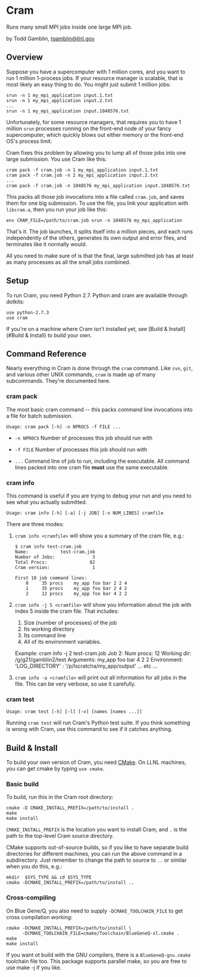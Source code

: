 Cram
=========================

Runs many small MPI jobs inside one large MPI job.

by Todd Gamblin, [tgamblin@llnl.gov](mailto:tgamblin@llnl.gov)


Overview
-------------------------

Suppose you have a supercomputer with 1 million cores, and you want to
run 1 million 1-process jobs.  If your resource manager is scalable,
that is most likely an easy thing to do.  You might just submit 1
million jobs:

    srun -n 1 my_mpi_application input.1.txt
    srun -n 1 my_mpi_application input.2.txt
    ...
    srun -n 1 my_mpi_application input.1048576.txt

Unfortunately, for some resource managers, that requires you to have 1
million `srun` processes running on the front-end node of your fancy
supercomputer, which quickly blows out either memory or the front-end
OS's process limit.

Cram fixes this problem by allowing you to lump all of those jobs into
one large submission.  You use Cram like this:

    cram pack -f cram.job -n 1 my_mpi_application input.1.txt
    cram pack -f cram.job -n 2 my_mpi_application input.2.txt
    ...
    cram pack -f cram.job -n 1048576 my_mpi_application input.1048576.txt

This packs all those job invocations into a file called `cram.job`,
and saves them for one big submission.  To use the file, you link your
application with `libcram.a`, then you run your job like this:

    env CRAM_FILE=/path/to/cram.job srun -n 1048576 my_mpi_application

That's it. The job launches, it splits itself into a million pieces,
and each runs independently of the others, generates its own output
and error files, and terminates like it normally would.

All you need to make sure of is that the final, large submitted job
has at least as many processes as all the small jobs combined.

Setup
-------------------------

To run Cram, you need Python 2.7.  Python and cram are available
through dotkits:

    use python-2.7.3
    use cram

If you're on a machine where Cram isn't installed yet, see [Build &
Install](#Build & Install) to build your own.

Command Reference
-------------------------

Nearly everything in Cram is done through the `cram` command.  Like
`svn`, `git`, and various other UNIX commands, `cram` is made up of
many subcommands.  They're documented here.

### cram pack

The most basic cram command -- this packs command line invocations
into a file for batch submission.

    Usage: cram pack [-h] -n NPROCS -f FILE ...

* `-n NPROCS`
  Number of processes this job should run with

* `-f FILE`
  Number of processes this job should run with

* `...`
  Command line of job to run, including the executable.  All command lines
  packed into one cram file **must** use the same executable.

### cram info

This command is useful if you are trying to debug your run and you
need to see what you actually submitted.

    Usage: cram info [-h] [-a] [-j JOB] [-n NUM_LINES] cramfile

There are three modes:

1. `cram info <cramfile>` will show you a summary of the cram file, e.g.:

       $ cram info test-cram.job
       Name:            test-cram.job
       Number of Jobs:              3
       Total Procs:                82
       Cram version:                1

       First 10 job command lines:
           0     35 procs    my_app foo bar 2 2 4
           1     35 procs    my_app foo bar 2 4 2
           2     12 procs    my_app foo bar 4 2 2

2. `cram info -j 5 <cramfile>` will show you information about the job
   with index 5 inside the cram file.  That includes:

    1. Size (number of processes) of the job
    2. Its working directory
    3. Its command line
    4. All of its environment variables.

   Example:
       cram info -j 2 test-cram.job
       Job 2:
         Num procs: 12
         Working dir: /g/g21/gamblin2/test
         Arguments:
             my_app foo bar 4 2 2
         Environment:
             'LOG_DIRECTORY' : '/p/lscratcha/my_app/output'
             ... etc ...

3. `cram info -a <cramfile>` will print out all information for all
   jobs in the file.  This can be very verbose, so use it carefully.

### cram test

    Usage: cram test [-h] [-l] [-v] [names [names ...]]

Running `cram test` will run Cram's Python test suite.  If you think
something is wrong wtih Cram, use this command to see if it catches
anything.


Build & Install
-------------------------

To build your own version of Cram, you need [CMake](http://cmake.org).
On LLNL machines, you can get cmake by typing `use cmake`.

### Basic build

To build, run this in the Cram root directory:

    cmake -D CMAKE_INSTALL_PREFIX=/path/to/install .
    make
    make install

`CMAKE_INSTALL_PREFIX` is the location you want to install Cram, and
`.` is the path to the top-level Cram source directory.

CMake supports out-of-source builds, so if you like to have separate
build directories for different machines, you can run the above
command in a subdirectory.  Just remember to change the path to source
to `..` or similar when you do this, e.g.:

    mkdir  $SYS_TYPE && cd $SYS_TYPE
    cmake -DCMAKE_INSTALL_PREFIX=/path/to/install ..

### Cross-compiling

On Blue Gene/Q, you also need to supply `-DCMAKE_TOOLCHAIN_FILE` to
get cross compilation working:

    cmake -DCMAKE_INSTALL_PREFIX=/path/to/install \
          -DCMAKE_TOOLCHAIN_FILE=cmake/Toolchain/BlueGeneQ-xl.cmake .
    make
    make install

If you want ot build with the GNU compilers, there is a
`BlueGeneQ-gnu.cmake` toolchain file too.  This package supports
parallel make, so you are free to use make -j<jobs> if you like.
